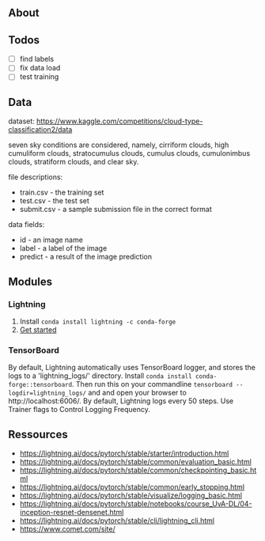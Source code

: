 ## About


## Todos

- [ ] find labels
- [ ] fix data load
- [ ] test training

## Data

dataset: https://www.kaggle.com/competitions/cloud-type-classification2/data

seven sky conditions are considered, namely, cirriform clouds, high cumuliform clouds, stratocumulus clouds, cumulus clouds, cumulonimbus clouds, stratiform clouds, and clear sky.

 file descriptions:
- train.csv - the training set
- test.csv - the test set
- submit.csv - a sample submission file in the correct format

data fields:
- id - an image name
- label - a label of the image
- predict - a result of the image prediction

## Modules

### Lightning

1. Install `conda install lightning -c conda-forge`
2. [Get started](https://lightning.ai/docs/pytorch/stable/starter/introduction.html)

### TensorBoard

By default, Lightning automatically uses TensorBoard logger, and stores the logs to a 'lightning_logs/' directory.
Install `conda install conda-forge::tensorboard`.
Then run this on your commandline `tensorboard --logdir=lightning_logs/` and and open your browser to http://localhost:6006/.
By default, Lightning logs every 50 steps. Use Trainer flags to Control Logging Frequency.

## Ressources

- https://lightning.ai/docs/pytorch/stable/starter/introduction.html
- https://lightning.ai/docs/pytorch/stable/common/evaluation_basic.html
- https://lightning.ai/docs/pytorch/stable/common/checkpointing_basic.html
- https://lightning.ai/docs/pytorch/stable/common/early_stopping.html
- https://lightning.ai/docs/pytorch/stable/visualize/logging_basic.html
- https://lightning.ai/docs/pytorch/stable/notebooks/course_UvA-DL/04-inception-resnet-densenet.html
- https://lightning.ai/docs/pytorch/stable/cli/lightning_cli.html
- https://www.comet.com/site/